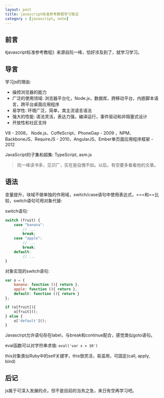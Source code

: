 ```yaml
---
layout: post
title: javascript标准参考教程学习笔记
category : [javascript, note]
---
```


## 前言

《javascript标准参考教程》来源自阮一峰，恰好涉及到了，就学习学习。

## 导言

学习js的理由: 

* 操控浏览器的能力
* 广泛的使用领域: 浏览器平台化，Node.js，数据库，跨移动平台，内嵌脚本语言，跨平台桌面应用程序
* 易学性: 环境广泛，简单，类主流语言语法
* 强大的性能: 语法灵活，表达力强，编译运行，事件驱动和非阻塞式设计
* 开放性和社区支持

V8 - 2008， Node.js、CoffeScript、PhoneGap - 2009 ，NPM、BackboneJS、RequireJS - 2010，AngularJS、Ember单页面应用程序框架 - 2012

JavaScript的子集和超集: TypeScript, asm.js

> 阮一峰读书多，见识广，实在是自愧不如。以后，有空要多看看他的文章。

## 语法

变量提升，块域不做单独的作用域，switch/case语句中使用表达式，===和==比较，switch语句可用对象代替: 

switch语句: 

```javascript
switch (fruit) {
    case "banana":
        // ...
        break;
    case "apple":
        // ...
        break;
    default:
        // ...
}
```

对象实现的switch语句:

```javascript
var o = {
    banana: function (){ return },
    apple: function (){ return },
    default: function (){ return }
};

if (o[fruit]){
    o[fruit]();
} else {
    o['default']();
}
```

Javascirpt允许语句存在label，与break和continue配合，感觉类似goto语句。

eval函数可以对字符串求值: `eval('var x = 10')`

this对象类似Ruby中的self关键字，this很灵活，易滥用，可固定(call, apply, bind)

## 后记

js属于可深入发展的点，但不是目前的当务之急，来日有空再学习吧。
